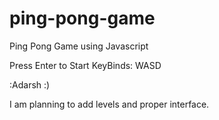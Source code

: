 # ping-pong-game
Ping Pong Game using Javascript

Press Enter to Start
KeyBinds: WASD


:Adarsh :)

I am planning to add levels and proper interface.
